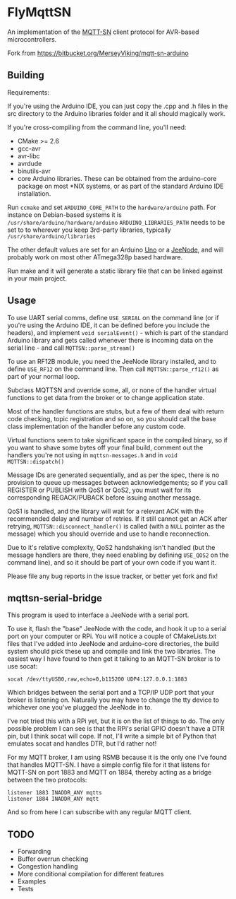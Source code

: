FlyMqttSN
===============
An implementation of the [MQTT-SN] client protocol for AVR-based
microcontrollers.

Fork from https://bitbucket.org/MerseyViking/mqtt-sn-arduino

Building
--------
Requirements:

If you're using the Arduino IDE, you can just copy the .cpp and .h files in the
src directory to the Arduino libraries folder and it all should magically work.

If you're cross-compiling from the command line, you'll need:

 - CMake >= 2.6
 - gcc-avr
 - avr-libc
 - avrdude
 - binutils-avr
 - core Arduino libraries. These can be obtained from the arduino-core package
   on most \*NIX systems, or as part of the standard Arduino IDE installation.

Run `ccmake` and set `ARDUINO_CORE_PATH` to the `hardware/arduino` path. For
instance on Debian-based systems it is `/usr/share/arduino/hardware/arduino`
`ARDUINO_LIBRARIES_PATH` needs to be set to to wherever you keep 3rd-party
libraries, typically `/usr/share/arduino/libraries`

The other default values are set for an Arduino [Uno] or a [JeeNode], and will
probably work on most other ATmega328p based hardware.

Run make and it will generate a static library file that can be linked against
in your main project.

Usage
-----
To use UART serial comms, define `USE_SERIAL` on the command line (or if you're
using the Arduino IDE, it can be defined before you include the headers), and
implement `void serialEvent()` - which is part of the standard Arduino library
and gets called whenever there is incoming data on the serial line - and call
`MQTTSN::parse_stream()`

To use an RF12B module, you need the JeeNode library installed, and to define
`USE_RF12` on the command line. Then call `MQTTSN::parse_rf12()` as part of
your normal loop.

Subclass MQTTSN and override some, all, or none of the handler virtual
functions to get data from the broker or to change application state.

Most of the handler functions are stubs, but a few of them deal with return
code checking, topic registration and so on, so you should call the base class
implementation of the handler before any custom code.

Virtual functions seem to take significant space in the compiled binary, so if
you want to shave some bytes off your final build, comment out the handlers
you're not using in `mqttsn-messages.h` and in `void MQTTSN::dispatch()`

Message IDs are generated sequentially, and as per the spec, there is no
provision to queue up messages between acknowledgements; so if you call
REGISTER or PUBLISH with QoS1 or QoS2, you must wait for its corresponding
REGACK/PUBACK before issuing another message.

QoS1 is handled, and the library will wait for a relevant ACK with the
recommended delay and number of retries. If it still cannot get an ACK after
retrying, `MQTTSN::disconnect_handler()` is called (with a `NULL` pointer as
the message) which you should override and use to handle reconnection.

Due to it's relative complexity, QoS2 handshaking isn't handled (but the
message handlers are there, they need enabling by defining `USE_QOS2` on the
command line), and so it should be part of your own code if you want it.

Please file any bug reports in the issue tracker, or better yet fork and fix!

mqttsn-serial-bridge
--------------------
This program is used to interface a JeeNode with a serial port.

To use it, flash the "base" JeeNode with the code, and hook it up to a serial
port on your computer or RPi. You will notice a couple of CMakeLists.txt
files that I've added into JeeNode and arduino-core directories, the build
system should pick these up and compile and link the two libraries. The
easiest way I have found to then get it talking to an MQTT-SN broker is to
use socat:

    socat /dev/ttyUSB0,raw,echo=0,b115200 UDP4:127.0.0.1:1883

Which bridges between the serial port and a TCP/IP UDP port that your broker
is listening on. Naturally you may have to change the tty device to whichever
one you've plugged the JeeNode in to.

I've not tried this with a RPi yet, but it is on the list of things to do. The
only possible problem I can see is that the RPi's serial GPIO doesn't have a
DTR pin, but I think socat will cope. If not, I'll write a simple bit of
Python that emulates socat and handles DTR, but I'd rather not!

For my MQTT broker, I am using RSMB because it is the only one I've found that
handles MQTT-SN. I have a simple config file for it that listens for MQTT-SN
on port 1883 and MQTT on 1884, thereby acting as a bridge between the two
protocols:

    listener 1883 INADDR_ANY mqtts
    listener 1884 INADDR_ANY mqtt

And so from here I can subscribe with any regular MQTT client.

TODO
----

- Forwarding
- Buffer overrun checking
- Congestion handling
- More conditional compilation for different features
- Examples
- Tests

[MQTT-SN]:http://mqtt.org
[Uno]:http://arduino.cc/en/Main/arduinoBoardUno
[JeeNode]:http://jeelabs.net
